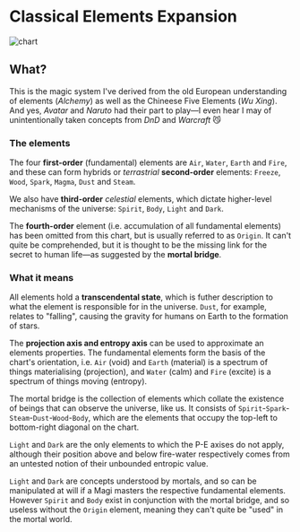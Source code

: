# Classical Elements Expansion

![chart](https://raw.githubusercontent.com/Honno/classical-elements-expansion/master/doc/chart.png)

## What?

This is the magic system I've derived from the old European understanding of elements (*Alchemy*) as well as the Chineese Five Elements (*Wu Xing*). And yes, *Avatar* and *Naruto* had their part to play—I even hear I may of unintentionally taken concepts from *DnD* and *Warcraft* :smirk_cat:

### The elements

The four **first-order** (fundamental) elements are `Air`, `Water`, `Earth` and `Fire`, and these can form hybrids or *terrastrial* **second-order** elements: `Freeze`, `Wood`, `Spark`, `Magma`, `Dust` and `Steam`.

We also have **third-order** *celestial* elements, which dictate higher-level mechanisms of the universe: `Spirit`, `Body`, `Light` and `Dark`.

The **fourth-order** element (i.e. accumulation of all fundamental elements) has been omitted from this chart, but is usually referred to as `Origin`. It can't quite be comprehended, but it is thought to be the missing link for the secret to human life—as suggested by the **mortal bridge**.

### What it means

All elements hold a **transcendental state**, which is futher description to what the element is responsible for in the universe. `Dust`, for example, relates to "falling", causing the gravity for humans on Earth to the formation of stars.

The **projection axis and entropy axis** can be used to approximate an elements properties. The fundamental elements form the basis of the chart's orientation, i.e. `Air` (void) and `Earth` (material) is a spectrum of things materialising (projection), and `Water` (calm) and `Fire` (excite) is a spectrum of things moving (entropy).

The mortal bridge is the collection of elements which collate the existence of beings that can observe the universe, like us. It consists of `Spirit`-`Spark`-`Steam`-`Dust`-`Wood`-`Body`, which are the elements that occupy the top-left to bottom-right diagonal on the chart.


`Light` and `Dark` are the only elements to which the P-E axises do not apply, although their position above and below fire-water respectively comes from an untested notion of their unbounded entropic value.

`Light` and `Dark` are concepts understood by mortals, and so can be manipulated at will if a Magi masters the respective fundamental elements. However `Spirit` and `Body` exist in conjunction with the mortal bridge, and so useless without the `Origin` element, meaning they can't quite be "used" in the mortal world.
